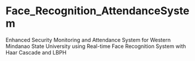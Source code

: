 # Face_Recognition_AttendanceSystem
Enhanced Security Monitoring and Attendance System for Western Mindanao State University using Real-time Face Recognition System with Haar Cascade and LBPH	
